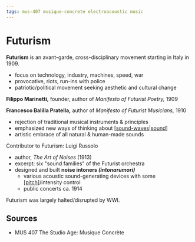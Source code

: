 ```yaml
---
tags: mus-407 musique-concrete electroacoustic music
---
```


# Futurism

**Futurism** is an avant-garde, cross-disciplinary movement starting in Italy in 1909.

- focus on technology, industry, machines, speed, war
- provocative, riots, run-ins with police
- patriotic/political movement seeking aesthetic and cultural change

**Filippo Marinetti,** founder, author of _Manifesto of Futurist Poetry,_ 1909

**Francesco Balilla Pratella,** author of _Manifesto of Futurist Musicians,_ 1910

- rejection of traditional musical instruments & principles
- emphasized new ways of thinking about [[sound-waves|sound]]
- artistic embrace of all natural & human-made sounds

Contributor to Futurism: Luigi Russolo

- author, _The Art of Noises_ (1913)
- excerpt: six "sound families" of the Futurist orchestra
- designed and built **noise intoners _(intonarumori)_**
  - various acoustic sound-generating devices with some [[pitch]]/intensity control
  - public concerts ca. 1914

Futurism was largely halted/disrupted by WWI.

## Sources

- MUS 407 The Studio Age: Musique Concrète

[//begin]: # "Autogenerated link references for markdown compatibility"
[sound-waves|sound]: sound-waves "Sound Waves"
[pitch]: pitch "Pitch"
[//end]: # "Autogenerated link references"